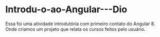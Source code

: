 # Introdu-o-ao-Angular---Dio

Essa foi uma atividade introdutória com primeiro contato do Angular 8.
Onde criamos um projeto que relata os cursos feitos pelo usuário.
